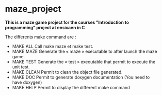 # maze_project
**This is a maze game project for the courses "Introduction to programming" project at ensicaen in C**

The differents make command are  : 

* MAKE ALL	Call make maze et make test.
* MAKE MAZE	Generate the « maze » executable to after launch the maze game.
* MAKE TEST	Generate the « test » executable that permit to execute the unit test.
* MAKE CLEAN Permit to clean the object file generated.
* MAKE DOC	Permit to generate doxygen documentation (You need to have doxygen)
* MAKE HELP	Permit to display the different make command
